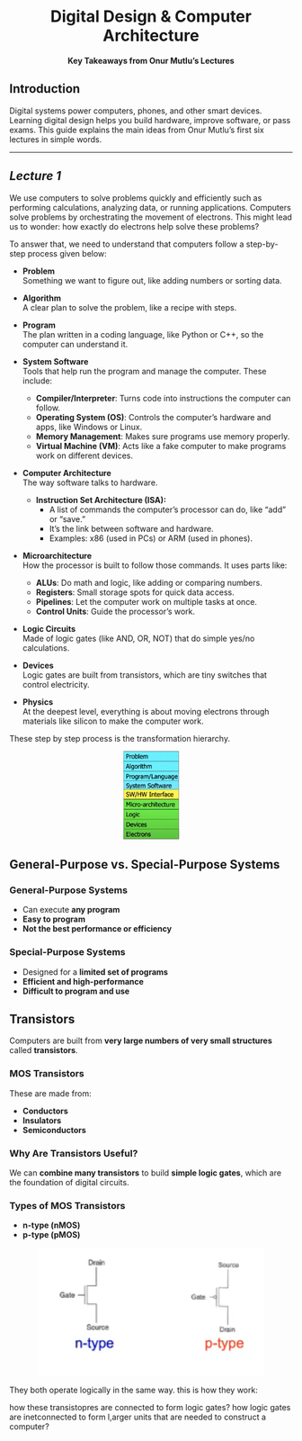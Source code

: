 <div align="center">
  <h1>Digital Design & Computer Architecture</h1>
</div>
<p align="center">
  <strong>Key Takeaways from Onur Mutlu’s Lectures</strong>
</p>



## Introduction  
Digital systems power computers, phones, and other smart devices. Learning digital design helps you build hardware, improve software, or pass exams. This guide explains the main ideas from Onur Mutlu’s first six lectures in simple words.

---

## *Lecture 1*  

We use computers to solve problems quickly and efficiently such as performing calculations, analyzing data, or running applications. Computers solve problems by orchestrating the movement of electrons. This might lead us to wonder: how exactly do electrons help solve these problems?

To answer that, we need to understand that computers follow a step-by-step process given below: 

- **Problem**  
  Something we want to figure out, like adding numbers or sorting data.
- **Algorithm**  
  A clear plan to solve the problem, like a recipe with steps.
- **Program**  
  The plan written in a coding language, like Python or C++, so the computer can understand it.
- **System Software**  
  Tools that help run the program and manage the computer. These include:

  - **Compiler/Interpreter**: Turns code into instructions the computer can follow.  
  - **Operating System (OS)**: Controls the computer’s hardware and apps, like Windows or Linux.  
  - **Memory Management**: Makes sure programs use memory properly.  
  - **Virtual Machine (VM)**: Acts like a fake computer to make programs work on different devices.
- **Computer Architecture**  
  The way software talks to hardware.

  - **Instruction Set Architecture (ISA):**  
    - A list of commands the computer’s processor can do, like “add” or “save.”  
    - It’s the link between software and hardware.  
    - Examples: x86 (used in PCs) or ARM (used in phones).
- **Microarchitecture**  
  How the processor is built to follow those commands. It uses parts like:

  - **ALUs**: Do math and logic, like adding or comparing numbers.  
  - **Registers**: Small storage spots for quick data access.  
  - **Pipelines**: Let the computer work on multiple tasks at once.  
  - **Control Units**: Guide the processor’s work.
- **Logic Circuits**  
  Made of logic gates (like AND, OR, NOT) that do simple yes/no calculations.
- **Devices**  
  Logic gates are built from transistors, which are tiny switches that control electricity.
- **Physics**  
  At the deepest level, everything is about moving electrons through materials like silicon to make the computer work.

These step by step process is the transformation hierarchy.


<p align="center">
  <img src="https://raw.githubusercontent.com/rmknae/Meds_repo/main/Digital%20Design%20Onur's%20lectures/pngs/Capture.PNG" alt="Capture" width="100">
</p>

## General-Purpose vs. Special-Purpose Systems

###  General-Purpose Systems
- Can execute **any program**
- **Easy to program**
- **Not the best performance or efficiency**

###  Special-Purpose Systems
- Designed for a **limited set of programs**
- **Efficient and high-performance**
- **Difficult to program and use**

##  Transistors

Computers are built from **very large numbers of very small structures** called **transistors**.

###  MOS Transistors
These are made from:
- **Conductors**
- **Insulators**
- **Semiconductors**

###  Why Are Transistors Useful?
We can **combine many transistors** to build **simple logic gates**, which are the foundation of digital circuits.

###  Types of MOS Transistors

- **n-type (nMOS)**
- **p-type (pMOS)**

<p align="center">
  <img src="https://github.com/rmknae/Meds_repo/blob/main/Digital%20Design%20Onur's%20lectures/pngs/2.PNG?raw=true" width="400" alt="nMOS and pMOS Transistors">
</p>
They both operate logically in the same way. this is how they work: 


how these transistopres are connected to form logic gates?
how logic gates are inetconnected to form l,arger units that are needed to construct a computer?





